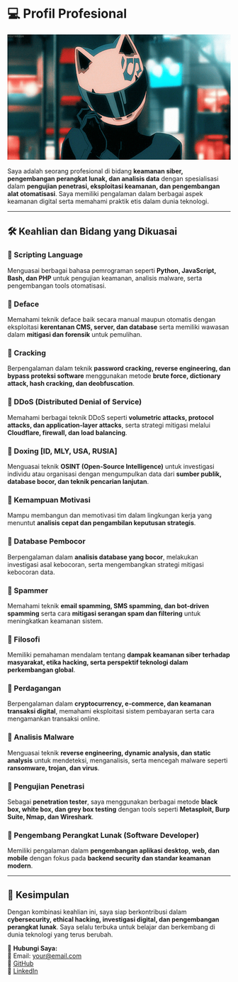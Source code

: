 # 💻 Profil Profesional  

![Hacker GIF](icegif-93.gif)

Saya adalah seorang profesional di bidang **keamanan siber, pengembangan perangkat lunak, dan analisis data** dengan spesialisasi dalam **pengujian penetrasi, eksploitasi keamanan, dan pengembangan alat otomatisasi**. Saya memiliki pengalaman dalam berbagai aspek keamanan digital serta memahami praktik etis dalam dunia teknologi.

---

## 🛠 Keahlian dan Bidang yang Dikuasai  

### 🔹 Scripting Language  
Menguasai berbagai bahasa pemrograman seperti **Python, JavaScript, Bash, dan PHP** untuk pengujian keamanan, analisis malware, serta pengembangan tools otomatisasi.

### 🔹 Deface  
Memahami teknik deface baik secara manual maupun otomatis dengan eksploitasi **kerentanan CMS, server, dan database** serta memiliki wawasan dalam **mitigasi dan forensik** untuk pemulihan.

### 🔹 Cracking  
Berpengalaman dalam teknik **password cracking, reverse engineering, dan bypass proteksi software** menggunakan metode **brute force, dictionary attack, hash cracking, dan deobfuscation**.

### 🔹 DDoS (Distributed Denial of Service)  
Memahami berbagai teknik DDoS seperti **volumetric attacks, protocol attacks, dan application-layer attacks**, serta strategi mitigasi melalui **Cloudflare, firewall, dan load balancing**.

### 🔹 Doxing [ID, MLY, USA, RUSIA]  
Menguasai teknik **OSINT (Open-Source Intelligence)** untuk investigasi individu atau organisasi dengan mengumpulkan data dari **sumber publik, database bocor, dan teknik pencarian lanjutan**.

### 🔹 Kemampuan Motivasi  
Mampu membangun dan memotivasi tim dalam lingkungan kerja yang menuntut **analisis cepat dan pengambilan keputusan strategis**.

### 🔹 Database Pembocor  
Berpengalaman dalam **analisis database yang bocor**, melakukan investigasi asal kebocoran, serta mengembangkan strategi mitigasi kebocoran data.

### 🔹 Spammer  
Memahami teknik **email spamming, SMS spamming, dan bot-driven spamming** serta cara **mitigasi serangan spam dan filtering** untuk meningkatkan keamanan sistem.

### 🔹 Filosofi  
Memiliki pemahaman mendalam tentang **dampak keamanan siber terhadap masyarakat, etika hacking, serta perspektif teknologi dalam perkembangan global**.

### 🔹 Perdagangan  
Berpengalaman dalam **cryptocurrency, e-commerce, dan keamanan transaksi digital**, memahami eksploitasi sistem pembayaran serta cara mengamankan transaksi online.

### 🔹 Analisis Malware  
Menguasai teknik **reverse engineering, dynamic analysis, dan static analysis** untuk mendeteksi, menganalisis, serta mencegah malware seperti **ransomware, trojan, dan virus**.

### 🔹 Pengujian Penetrasi  
Sebagai **penetration tester**, saya menggunakan berbagai metode **black box, white box, dan grey box testing** dengan tools seperti **Metasploit, Burp Suite, Nmap, dan Wireshark**.

### 🔹 Pengembang Perangkat Lunak (Software Developer)  
Memiliki pengalaman dalam **pengembangan aplikasi desktop, web, dan mobile** dengan fokus pada **backend security dan standar keamanan modern**.

---

## 🚀 Kesimpulan  
Dengan kombinasi keahlian ini, saya siap berkontribusi dalam **cybersecurity, ethical hacking, investigasi digital, dan pengembangan perangkat lunak**. Saya selalu terbuka untuk belajar dan berkembang di dunia teknologi yang terus berubah.

🔗 **Hubungi Saya:**  
📧 Email: your@email.com  
🔗 [GitHub](https://github.com/yourusername)  
🔗 [LinkedIn](https://linkedin.com/in/yourusername)  
